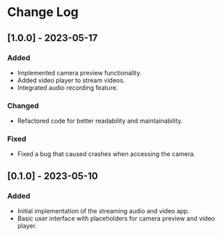 # Change Log

## [1.0.0] - 2023-05-17

### Added
- Implemented camera preview functionality.
- Added video player to stream videos.
- Integrated audio recording feature.

### Changed
- Refactored code for better readability and maintainability.

### Fixed
- Fixed a bug that caused crashes when accessing the camera.

## [0.1.0] - 2023-05-10

### Added
- Initial implementation of the streaming audio and video app.
- Basic user interface with placeholders for camera preview and video player.

